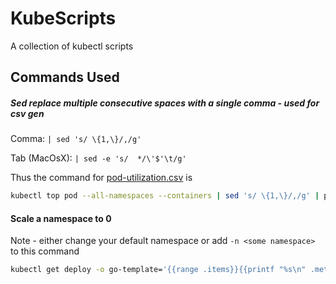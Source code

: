 # KubeScripts
A collection of kubectl scripts

## Commands Used

##### Sed replace multiple consecutive spaces with a single comma - used for csv gen
  
  Comma: `| sed 's/ \{1,\}/,/g'`
  
  Tab (MacOsX): `| sed -e 's/  */\'$'\t/g'`
  
  Thus the command for [pod-utilization.csv](./pod-utilization.csv) is
  ```bash
kubectl top pod --all-namespaces --containers | sed 's/ \{1,\}/,/g' | pbcopy
  ```

#### Scale a namespace to 0
Note - either change your default namespace or add `-n <some namespace>` to this command
```bash
kubectl get deploy -o go-template='{{range .items}}{{printf "%s\n" .metadata.name}}{{end}}' | xargs kubectl scale --replicas=0 deployment
```
